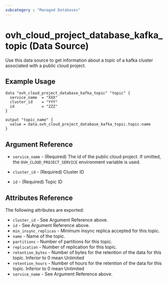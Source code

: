 ```yaml
---
subcategory : "Managed Databases"
---
```


# ovh_cloud_project_database_kafka_topic (Data Source)

Use this data source to get information about a topic of a kafka cluster associated with a public cloud project.

## Example Usage

```hcl
data "ovh_cloud_project_database_kafka_topic" "topic" {
  service_name  = "XXX"
  cluster_id    = "YYY"
  id            = "ZZZ"
}

output "topic_name" {
  value = data.ovh_cloud_project_database_kafka_topic.topic.name
}
```

## Argument Reference

* `service_name` - (Required) The id of the public cloud project. If omitted,
  the `OVH_CLOUD_PROJECT_SERVICE` environment variable is used.

* `cluster_id` - (Required) Cluster ID

* `id` - (Required) Topic ID

## Attributes Reference

The following attributes are exported:

* `cluster_id` - See Argument Reference above.
* `id` - See Argument Reference above.
* `min_insync_replicas` - Minimum insync replica accepted for this topic.
* `name` - Name of the topic.
* `partitions` - Number of partitions for this topic.
* `replication` - Number of replication for this topic.
* `retention_bytes` - Number of bytes for the retention of the data for this topic. Inferior to 0 mean Unlimited
* `retention_hours` - Number of hours for the retention of the data for this topic. Inferior to 0 mean Unlimited
* `service_name` - See Argument Reference above.

